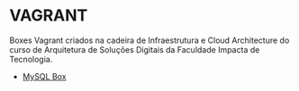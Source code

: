# VAGRANT

Boxes Vagrant criados na cadeira de Infraestrutura e Cloud Architecture do curso de Arquitetura de Soluções Digitais da Faculdade Impacta de Tecnologia.

- [MySQL Box](mysql)
